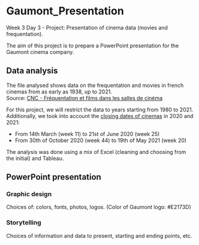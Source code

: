 # Gaumont_Presentation
Week 3 Day 3 - Project: Presentation of cinema data (movies and frequentation).

The aim of this project is to prepare a PowerPoint presentation for the Gaumont cinema company.

## Data analysis
The file analysed shows data on the frequentation and movies in french cinemas from as early as 1938, up to 2021.  
Source: [CNC - Fréquentation et films dans les salles de cinéma](https://www.cnc.fr/professionnels/etudes-et-rapports/frequentation-et-films-dans-les-salles-de-cinema_221940)

For this project, we will restrict the data to years starting from 1980 to 2021.  
Additionally, we took into account the [closing dates of cinemas](https://ecran-total.fr/2021/08/02/quand-les-cinems-ont-ils-ete-fermes-en-2020-et-2021/) in 2020 and 2021:  
- From 14th March (week 11) to 21st of June 2020 (week 25)
- From 30th of October 2020 (week 44) to 19th of May 2021 (week 20)  

The analysis was done using a mix of Excel (cleaning and choosing from the initial) and Tableau.

## PowerPoint presentation

### Graphic design

Choices of: colors, fonts, photos, logos.
(Color of Gaumont logo: #E2173D)

### Storytelling

Choices of information and data to present, starting and ending points, etc.
